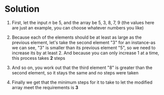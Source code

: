 # Solution

1. First, let the input $n$ be 5, and the array be 5, 3, 8, 7, 9 (the values here are just an example, you can choose whatever numbers you like)

2. Because each of the elements should be at least as large as the previous element, let's take the second element "$3$" for an instance-as we can see, "$3$" is smaller than its previous element "$5$", so we need to increase its by at least 2. And because you can only increase 1 at a time, this process takes **2** steps

3. And so on, you work out that the third element "$8$" is greater than the second element, so it stays the same and no steps were taken

4. Finally we get that the minimum steps for it to take to let the modified array meet the requirements is **3**